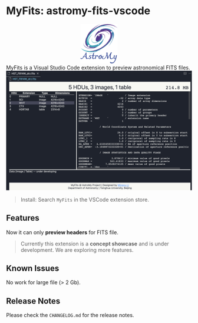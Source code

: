 # MyFits: astromy-fits-vscode

<div style='text-align:center'>
<img src="media/logo-large.png" width='100px'>
</div>
MyFits is a Visual Studio Code extension to preview astronomical FITS files.


<div style='text-align:center'>
<img src="media/example_MyFits.png">
</div>

> Install: Search `MyFits` in the VSCode extension store.

## Features

Now it can only **preview headers** for FITS file.

> Currently this extension is a **concept showcase** and is under development. We are exploring more features.

## Known Issues

No work for large file (> 2 Gb).

## Release Notes

Please check the `CHANGELOG.md` for the release notes.